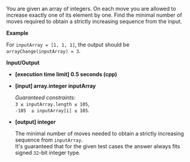 
You are given an array of integers. On each move you are allowed to increase exactly one of its element by one. Find the minimal number of moves required to obtain a strictly increasing sequence from the input.

**Example**

For  `inputArray = [1, 1, 1]`, the output should be  
`arrayChange(inputArray) = 3`.

**Input/Output**

-   **\[execution time limit\] 0.5 seconds (cpp)**
    
-   **\[input\] array.integer inputArray**
    
    _Guaranteed constraints:_  
    `3 ≤ inputArray.length ≤ 105`,  
    `-105  ≤ inputArray[i] ≤ 105`.
    
-   **\[output\] integer**
    
    The minimal number of moves needed to obtain a strictly increasing sequence from  `inputArray`.  
    It's guaranteed that for the given test cases the answer always fits signed  `32`-bit integer type.